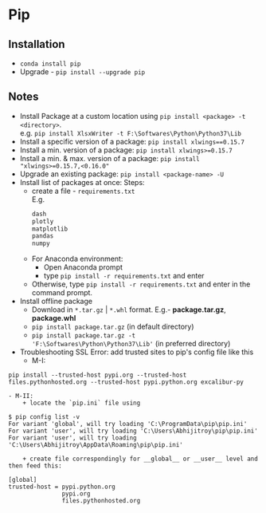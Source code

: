 # Pip
## Installation
* `conda install pip`
* Upgrade - `pip install --upgrade pip`

## Notes
* Install Package at a custom location using `pip install <package> -t <directory>`. <br/>
  e.g. `pip install XlsxWriter -t F:\Softwares\Python\Python37\Lib`
* Install a specific version of a package: `pip install xlwings==0.15.7`
* Install a min. version of a package: `pip install xlwings>=0.15.7`
* Install a min. & max. version of a package: `pip install "xlwings>=0.15.7,<0.16.0"`
* Upgrade an existing package: `pip install <package-name> -U`
* Install list of packages at once:
	Steps:
	- create a file - `requirements.txt` <br/>
		E.g. 
		```txt
		dash
		plotly
		matplotlib
		pandas
		numpy
		```
	- For Anaconda environment:
		+ Open Anaconda prompt
		+ type `pip install -r requirements.txt` and enter
	- Otherwise, type `pip install -r requirements.txt` and enter in the command prompt.
* Install offline package 
	- Download in `*.tar.gz` | `*.whl` format. E.g.- __package.tar.gz__, __package.whl__
	- `pip install package.tar.gz` (in default directory)
	- `pip install package.tar.gz -t 'F:\Softwares\Python\Python37\Lib'` (in preferred directory)
* Troubleshooting SSL Error: add trusted sites to pip's config file like this
	- M-I:
```console
pip install --trusted-host pypi.org --trusted-host files.pythonhosted.org --trusted-host pypi.python.org excalibur-py
```
	- M-II:
		+ locate the `pip.ini` file using
```console
$ pip config list -v
For variant 'global', will try loading 'C:\ProgramData\pip\pip.ini'
For variant 'user', will try loading 'C:\Users\Abhijitroy\pip\pip.ini'
For variant 'user', will try loading 'C:\Users\Abhijitroy\AppData\Roaming\pip\pip.ini'
```
		+ create file correspondingly for __global__ or __user__ level and then feed this:
```console
[global]
trusted-host = pypi.python.org
               pypi.org
               files.pythonhosted.org
```	